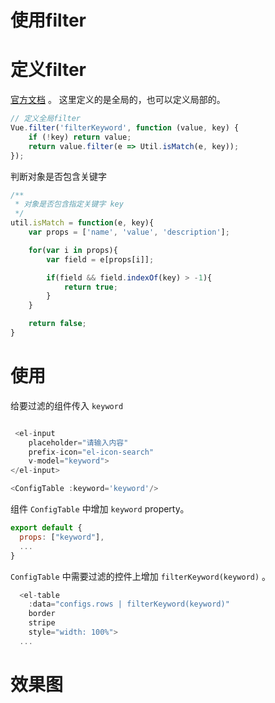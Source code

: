 # 使用filter

# 定义filter

[官方文档](https://cn.vuejs.org/v2/guide/filters.html) 。 这里定义的是全局的，也可以定义局部的。

```JavaScript
// 定义全局filter
Vue.filter('filterKeyword', function (value, key) {
    if (!key) return value;
    return value.filter(e => Util.isMatch(e, key));
});
```

判断对象是否包含关键字

```JavaScript
/**
 * 对象是否包含指定关键字 key
 */
util.isMatch = function(e, key){
    var props = ['name', 'value', 'description'];

    for(var i in props){
        var field = e[props[i]];

        if(field && field.indexOf(key) > -1){
            return true;
        }
    }

    return false;
}
```

# 使用

给要过滤的组件传入 `keyword`

```JavaScript

 <el-input
    placeholder="请输入内容"
    prefix-icon="el-icon-search"
    v-model="keyword">
</el-input>

<ConfigTable :keyword='keyword'/>

```

组件 `ConfigTable` 中增加 `keyword` property。

```JavaScript
export default {
  props: ["keyword"],
  ...
}
```

`ConfigTable` 中需要过滤的控件上增加 `filterKeyword(keyword)` 。

```JavaScript
  <el-table
    :data="configs.rows | filterKeyword(keyword)"
    border
    stripe
    style="width: 100%">
  ...
```

# 效果图

[](/pictures/vue-filter.gif)